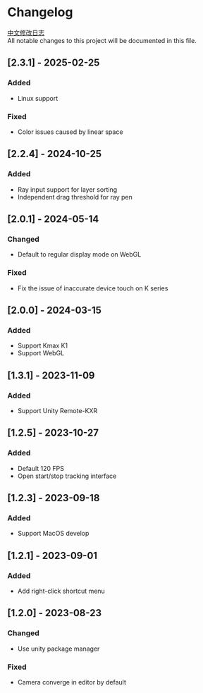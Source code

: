 ﻿# Changelog

[中文修改日志](CHANGELOG.md)  
All notable changes to this project will be documented in this file.

## [2.3.1] - 2025-02-25

### Added

- Linux support

### Fixed

- Color issues caused by linear space

## [2.2.4] - 2024-10-25

### Added

- Ray input support for layer sorting
- Independent drag threshold for ray pen

## [2.0.1] - 2024-05-14

### Changed

- Default to regular display mode on WebGL

### Fixed

- Fix the issue of inaccurate device touch on K series

## [2.0.0] - 2024-03-15

### Added

- Support Kmax K1
- Support WebGL

## [1.3.1] - 2023-11-09

### Added

- Support Unity Remote-KXR

## [1.2.5] - 2023-10-27

### Added

- Default 120 FPS
- Open start/stop tracking interface

## [1.2.3] - 2023-09-18

### Added

- Support MacOS develop

## [1.2.1] - 2023-09-01

### Added

- Add right-click shortcut menu

## [1.2.0] - 2023-08-23

### Changed

- Use unity package manager

### Fixed

- Camera converge in editor by default
